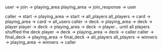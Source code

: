 
user -> join -> playing_area
playing_area -> join_response -> user

caller -> start -> playing_area -> start -> all_players
all_players -> card -> playing_area -> card -> all_users
caller -> deck -> playing_area -> deck -> player
player -> deck -> playing_area -> deck -> player... until all players shuffled the deck
player -> deck -> playing_area -> deck -> caller
caller -> final_deck -> playing_area -> final_deck -> all_players
all_players -> winners -> playing_area -> winners -> caller